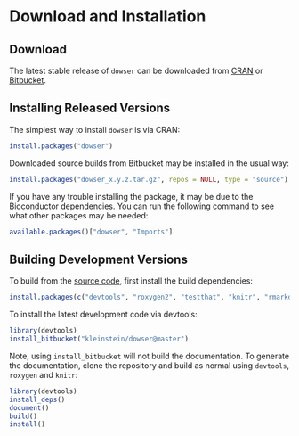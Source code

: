 # Download and Installation

Download
-------------------------------------------------------------------------------

The latest stable release of `dowser` can be downloaded from 
<a href="http://cran.rstudio.com/web/packages/dowser" target="_blank">CRAN</a>
or <a href="https://bitbucket.org/kleinstein/dowser/downloads" target="_blank">Bitbucket</a>.

Installing Released Versions
-------------------------------------------------------------------------------

The simplest way to install `dowser` is via CRAN:

```R
install.packages("dowser")
```

Downloaded source builds from Bitbucket may be installed in the usual way:

```R
install.packages("dowser_x.y.z.tar.gz", repos = NULL, type = "source")
```

If you have any trouble installing the package, it may be due to the Bioconductor 
dependencies. You can run the following command to see what other packages may be needed:

```R
available.packages()["dowser", "Imports"]
```

Building Development Versions
-------------------------------------------------------------------------------

To build from the [source code](http://bitbucket.org/kleinstein/dowser),
first install the build dependencies:

```R
install.packages(c("devtools", "roxygen2", "testthat", "knitr", "rmarkdown", "Rcpp"))
```

To install the latest development code via devtools:

```R
library(devtools)
install_bitbucket("kleinstein/dowser@master")
```

Note, using `install_bitbucket` will not build the documentation. To generate the 
documentation, clone the repository and build as normal using `devtools`, 
`roxygen` and `knitr`:

```R
library(devtools)
install_deps()
document()
build()
install()
```
